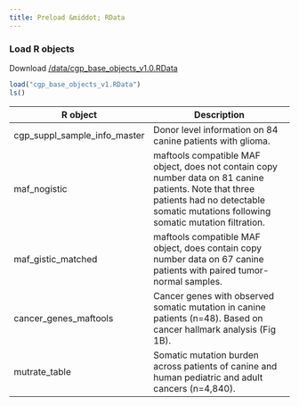```yaml
---
title: Preload &middot; RData
---
```


### Load R objects

Download [/data/cgp_base_objects_v1.0.RData](/data/cgp_base_objects_v1.0.RData)

```r
load("cgp_base_objects_v1.RData")
ls()
```

| R object | Description |
|---|---|
| cgp_suppl_sample_info_master | Donor level information on 84 canine patients with glioma. |
| maf_nogistic | maftools compatible MAF object, does not contain copy number data on 81 canine patients. Note that three patients had no detectable somatic mutations following somatic mutation filtration. |
| maf_gistic_matched | maftools compatible MAF object, does contain copy number data on 67 canine patients with paired tumor-normal samples. |
| cancer_genes_maftools | Cancer genes with observed somatic mutation in canine patients (n=48). Based on cancer hallmark analysis (Fig 1B).
| mutrate_table | Somatic mutation burden across patients of canine and human pediatric and adult cancers (n=4,840). |
